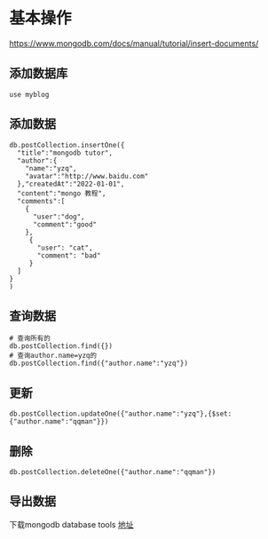 # 基本操作
<https://www.mongodb.com/docs/manual/tutorial/insert-documents/>
## 添加数据库

```shell
use myblog
```

## 添加数据

```shell
db.postCollection.insertOne({
  "title":"mongodb tutor",
  "author":{
    "name":"yzq",
    "avatar":"http://www.baidu.com"
  },"createdAt":"2022-01-01",
  "content":"mongo 教程",
  "comments":[
    {
      "user":"dog",
      "comment":"good"
    },
     {
       "user": "cat",
       "comment": "bad"
     }
  ]
}
)
```

## 查询数据

```shell
# 查询所有的
db.postCollection.find({})
# 查询author.name=yzq的
db.postCollection.find({"author.name":"yzq"})
```

## 更新

```shell
db.postCollection.updateOne({"author.name":"yzq"},{$set:{"author.name":"qqman"}})
```
## 删除

```shell
db.postCollection.deleteOne({"author.name":"qqman"})
```
## 导出数据
下载mongodb database tools
[地址](https://www.mongodb.com/try/download/database-tools)
